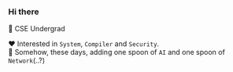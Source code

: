 ### Hi there

👋 CSE Undergrad 

❤️ Interested in `System`, `Compiler` and `Security`.                         
🥄 Somehow, these days, adding one spoon of `AI` and one spoon of `Network`(..?)
